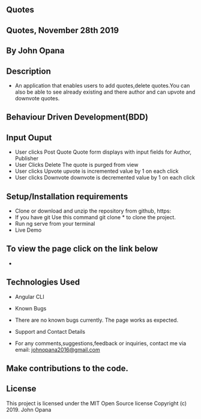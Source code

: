 ## Quotes

## Quotes, November 28th 2019

## By John Opana

## Description

- An application that enables users to add quotes,delete quotes.You can also be able to see already existing and there author and can upvote and downvote quotes.

## Behaviour Driven Development(BDD)

## Input	Ouput

- User clicks Post Quote	Quote form displays with input fields for Author, Publisher
- User Clicks Delete	The quote is purged from view
- User clicks Upvote	upvote is incremented value by 1 on each click
- User clicks Downvote	downvote is decremented value by 1 on each click

## Setup/Installation requirements

- Clone or download and unzip the repository from github, https:
- If you have git Use this command git clone * to clone the project.
- Run ng serve from your terminal
- Live Demo

## To view the page click on the link below

- 

## Technologies Used
- Angular CLI
- Known Bugs
- There are no known bugs currently. The page works as expected.

- Support and Contact Details
- For any comments,suggestions,feedback or inquiries, contact me via email: johnopana2016@gmail.com

## Make contributions to the code.

## License
This project is licensed under the MIT Open Source license Copyright (c) 2019. John Opana
